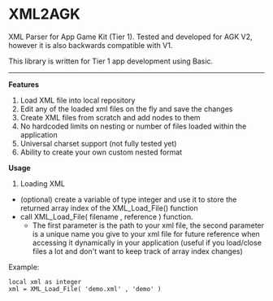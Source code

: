 # XML2AGK

XML Parser for App Game Kit (Tier 1). Tested and developed for AGK V2, however it is also backwards compatible with V1.

This library is written for Tier 1 app development using Basic.

---

**Features**
1) Load XML file into local repository 
2) Edit any of the loaded xml files on the fly and save the changes
3) Create XML files from scratch and add nodes to them
4) No hardcoded limits on nesting or number of files loaded within the application
5) Universal charset support (not fully tested yet)
6) Ability to create your own custom nested format

**Usage**

1) Loading XML
  - (optional) create a variable of type integer and use it to store the returned array index of the XML_Load_File() function
  - call XML_Load_File( filename , reference ) function. 
    - The first parameter is the path to your xml file, the second parameter is a unique name you give to your xml file for future reference when accessing it dynamically in your application (useful if you load/close files a lot and don't want to keep track of array index changes) 
    
Example: 
```
local xml as integer
xml = XML_Load_File( 'demo.xml' , 'demo' )
```
